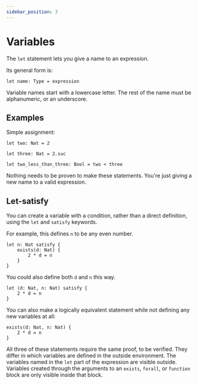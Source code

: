 ```yaml
---
sidebar_position: 3
---
```


# Variables

The `let` statement lets you give a name to an expression.

Its general form is:

```acorn
let name: Type = expression
```

Variable names start with a lowercase letter. The rest of the name must be alphanumeric, or an underscore.

## Examples

Simple assignment:

```acorn
let two: Nat = 2

let three: Nat = 2.suc

let two_less_than_three: Bool = two < three
```

Nothing needs to be proven to make these statements. You're just giving a new name to a valid expression.

## Let-satisfy

You can create a variable with a condition, rather than a direct definition, using the `let` and `satisfy` keywords.

For example, this defines `n` to be any even number.

```acorn
let n: Nat satisfy {
    exists(d: Nat) {
        2 * d = n
    }
}
```

You could also define both `d` and `n` this way.

```acorn
let (d: Nat, n: Nat) satisfy {
    2 * d = n
}
```

You can also make a logically equivalent statement while not defining any new variables at all:

```acorn
exists(d: Nat, n: Nat) {
    2 * d = n
}
```

All three of these statements require the same proof, to be verified. They differ in which variables are
defined in the outside environment. The variables named in the `let` part of the expression are visible outside. Variables created through the arguments to an `exists`, `forall`, or `function` block are only visible inside that block.
